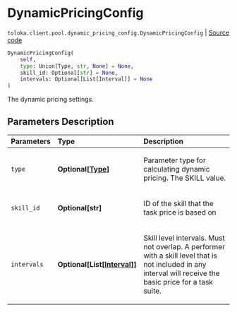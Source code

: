 # DynamicPricingConfig
`toloka.client.pool.dynamic_pricing_config.DynamicPricingConfig` | [Source code](https://github.com/Toloka/toloka-kit/blob/v0.1.26/src/client/pool/dynamic_pricing_config.py#L9)

```python
DynamicPricingConfig(
    self,
    type: Union[Type, str, None] = None,
    skill_id: Optional[str] = None,
    intervals: Optional[List[Interval]] = None
)
```

The dynamic pricing settings.

## Parameters Description

| Parameters | Type | Description |
| :----------| :----| :-----------|
`type`|**Optional\[[Type](toloka.client.pool.dynamic_pricing_config.DynamicPricingConfig.Type.md)\]**|<p>Parameter type for calculating dynamic pricing. The SKILL value.</p>
`skill_id`|**Optional\[str\]**|<p>ID of the skill that the task price is based on</p>
`intervals`|**Optional\[List\[[Interval](toloka.client.pool.dynamic_pricing_config.DynamicPricingConfig.Interval.md)\]\]**|<p>Skill level intervals. Must not overlap. A performer with a skill level that is not included in any interval will receive the basic price for a task suite.</p>
